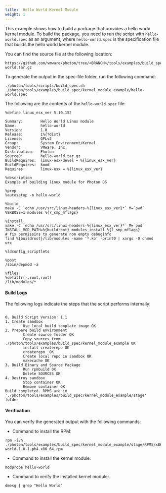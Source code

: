 ```yaml
---
title:  Hello World Kernel Module
weight: 1
---
```


This example shows how to build a package that provides a hello world kernel module. To build the package, you need to run the script with `hello-world.spec` as an argument, where `hello-world.spec` is the specification file that builds the hello world kernel module.

You can find the source file at the following location:  

	https://github.com/vmware/photon/tree/<BRANCH>/tools/examples/build_spec/kernel_module_example/hello-world.tar.gz	

To generate the output in the spec-file folder, run the following command:


	./photon/tools/scripts/build_spec.sh ./photon/tools/examples/build_spec/kernel_module_example/hello-world.spec

The following are the contents of the `hello-world.spec` file:

```
%define linux_esx_ver 5.10.152

Summary:        Hello World Linux module
Name:           hello-world
Version:        1.0
Release:        1%{?dist}
License:        GPLv2
Group:          System Environment/Kernel
Vendor:         VMware, Inc.
Distribution:   Photon
Source0:        hello-world.tar.gz
BuildRequires:  linux-esx-devel = %{linux_esx_ver}
BuildRequires:  kmod
Requires:       linux-esx = %{linux_esx_ver}

%description
Example of building linux module for Photon OS

%prep
%autosetup -n hello-world

%build
make -C `echo /usr/src/linux-headers-%{linux_esx_ver}*` M=`pwd` VERBOSE=1 modules %{?_smp_mflags}

%install
make -C `echo /usr/src/linux-headers-%{linux_esx_ver}*` M=`pwd` INSTALL_MOD_PATH=%{buildroot} modules_install %{?_smp_mflags}
# fix permissins to generate non empty debuginfo
find %{buildroot}/lib/modules -name '*.ko' -print0 | xargs -0 chmod u+x

%ldconfig_scriptlets

%post
/sbin/depmod -a

%files
%defattr(-,root,root)
/lib/modules/*

```

#### Build Logs

The following logs indicate the steps that the script performs internally:

```

0. Build Script Version: 1.1
1. Create sandbox
        Use local build template image OK
2. Prepare build environment
        Create source folder OK
        Copy sources from ./photon/tools/examples/build_spec/kernel_module_example OK
        install createrepo OK
        createrepo  OK
        Create local repo in sandbox OK
        makecache OK
3. Build Binary and Source Package
        Run rpmbuild OK 
        Delete SOURCES OK
4. Destroy sandbox 
        Stop container OK
        Remove container OK
Build completed. RPMS are in './photon/tools/examples/build_spec/kernel_module_example/stage' folder

```


#### Verification

You can verify the generated output with the following commands:

- Command to install the RPM:  
   
```
rpm -ivh ./photon/tools/examples/build_spec/kernel_module_example/stage/RPMS/x86_64/hello-world-1.0-1.ph4.x86_64.rpm
```



- Command to install the kernel module:
```
modprobe hello-world
```




- Command to verify the installed kernel module:

```
dmesg | grep "Hello World"
```